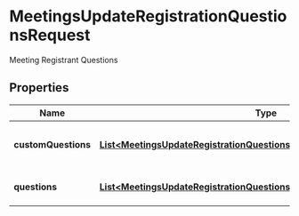 

# MeetingsUpdateRegistrationQuestionsRequest

Meeting Registrant Questions

## Properties

| Name | Type | Description | Notes |
|------------ | ------------- | ------------- | -------------|
|**customQuestions** | [**List&lt;MeetingsUpdateRegistrationQuestionsRequestCustomQuestionsInner&gt;**](MeetingsUpdateRegistrationQuestionsRequestCustomQuestionsInner.md) | Array of Registrant Custom Questions |  [optional] |
|**questions** | [**List&lt;MeetingsUpdateRegistrationQuestionsRequestQuestionsInner&gt;**](MeetingsUpdateRegistrationQuestionsRequestQuestionsInner.md) | Array of Registrant Questions |  [optional] |



